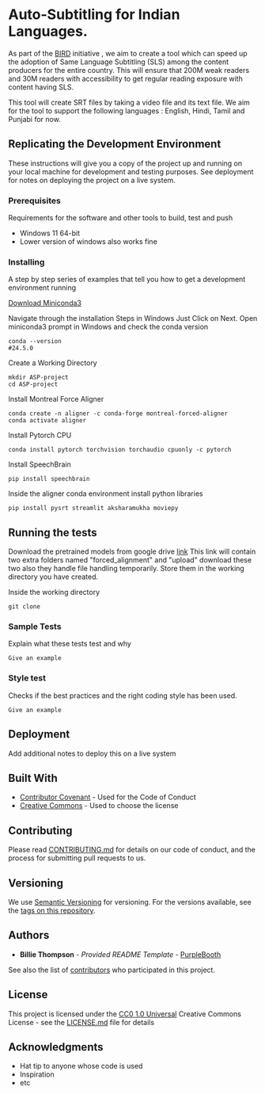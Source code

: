 # Auto-Subtitling for Indian Languages.

As part of the [BIRD](https://billionreaders.org/) initiative , we aim to create a tool which can speed up the adoption of Same Language Subtitling (SLS) among the content producers for the entire country.
This will ensure that 200M weak readers and 30M readers with accessibility to get regular reading exposure with content having SLS.

This tool will create SRT files by taking a video file and its text file.
We aim for the tool to support the following languages : English, Hindi, Tamil and Punjabi for now.

## Replicating the Development Environment

These instructions will give you a copy of the project up and running on
your local machine for development and testing purposes. See deployment
for notes on deploying the project on a live system.

### Prerequisites

Requirements for the software and other tools to build, test and push 
- Windows 11 64-bit
- Lower version of windows also works fine

### Installing

A step by step series of examples that tell you how to get a development
environment running

[Download Miniconda3](https://repo.anaconda.com/miniconda/Miniconda3-latest-Windows-x86_64.exe/)

Navigate through the installation Steps in Windows Just Click on Next.
Open miniconda3 prompt in Windows and check the conda version

    conda --version
    #24.5.0

Create a Working Directory

    mkdir ASP-project
    cd ASP-project

Install Montreal Force Aligner

    conda create -n aligner -c conda-forge montreal-forced-aligner
    conda activate aligner

Install Pytorch CPU

    conda install pytorch torchvision torchaudio cpuonly -c pytorch

Install SpeechBrain

    pip install speechbrain    


Inside the aligner conda environment install python libraries

    pip install pysrt streamlit aksharamukha moviepy
    


## Running the tests

Download the pretrained models from google drive [link](https://drive.google.com/drive/folders/1tKWAEtgFSK5pngsP08mYECbLaH4-_ROt?usp=sharing)
This link will contain two extra folders named "forced_alignment" and "upload" download these two also they handle file handling temporarily.
Store them in the working directory you have created.

Inside the working directory 

    git clone 


### Sample Tests

Explain what these tests test and why

    Give an example

### Style test

Checks if the best practices and the right coding style has been used.

    Give an example

## Deployment

Add additional notes to deploy this on a live system

## Built With

  - [Contributor Covenant](https://www.contributor-covenant.org/) - Used
    for the Code of Conduct
  - [Creative Commons](https://creativecommons.org/) - Used to choose
    the license

## Contributing

Please read [CONTRIBUTING.md](CONTRIBUTING.md) for details on our code
of conduct, and the process for submitting pull requests to us.

## Versioning

We use [Semantic Versioning](http://semver.org/) for versioning. For the versions
available, see the [tags on this
repository](https://github.com/PurpleBooth/a-good-readme-template/tags).

## Authors

  - **Billie Thompson** - *Provided README Template* -
    [PurpleBooth](https://github.com/PurpleBooth)

See also the list of
[contributors](https://github.com/PurpleBooth/a-good-readme-template/contributors)
who participated in this project.

## License

This project is licensed under the [CC0 1.0 Universal](LICENSE.md)
Creative Commons License - see the [LICENSE.md](LICENSE.md) file for
details

## Acknowledgments

  - Hat tip to anyone whose code is used
  - Inspiration
  - etc


